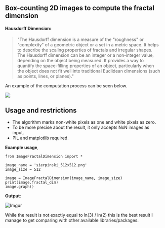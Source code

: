 ## Box-counting 2D images to compute the fractal dimension ##

#### Hausdorff Dimension:

>"The Hausdorff dimension is a measure of the "roughness" or "complexity" of a geometric object or a set in a metric space. It helps to describe the scaling properties of fractals and irregular shapes. The Hausdorff dimension can be an integer or a non-integer value, depending on the object being measured. It provides a way to quantify the space-filling properties of an object, particularly when the object does not fit well into traditional Euclidean dimensions (such as points, lines, or planes)."

An example of the computation process can be seen below.

![](https://galileounbound.files.wordpress.com/2020/12/image-16.png?w=512)

## Usage and restrictions ##
- The algorithm marks non-white pixels as one and white pixels as zero.
- To be more precise about the result, it only accepts NxN images as input.
- PIL and matplotlib required.

**Example usage**,

    from ImageFractalDimension import *
    
    image_name = 'sierpinski_512x512.png'
    image_size = 512
    
	image = ImageFractalDimension(image_name, image_size)
    print(image.fractal_dim)
    image.graph()

**Output**:

![Imgur](https://i.imgur.com/zJYjLEZ.png)

While the result is not exactly equal to ln(3) / ln(2) this is the best result I manage to get comparing with other available libraries/packages.
